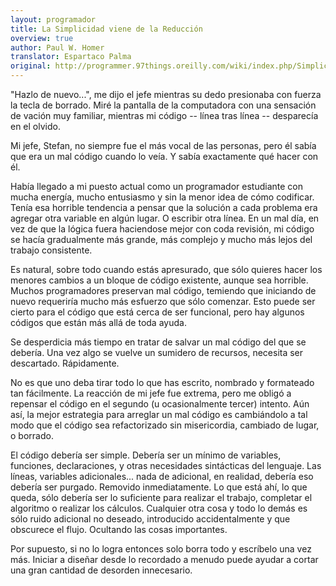 ```yaml
---
layout: programador
title: La Simplicidad viene de la Reducción
overview: true
author: Paul W. Homer
translator: Espartaco Palma
original: http://programmer.97things.oreilly.com/wiki/index.php/Simplicity_Comes_from_Reduction
---
```


"Hazlo de nuevo...", me dijo el jefe mientras su dedo presionaba con
fuerza la tecla de borrado. Miré la pantalla de la computadora con una
sensación de vación muy familiar, mientras mi código -- línea tras línea
-- desparecía en el olvido.

Mi jefe, Stefan, no siempre fue el más vocal de las personas, pero él
sabía que era un mal código cuando lo veía. Y sabía exactamente qué
hacer con él.

Había llegado a mi puesto actual como un programador estudiante con
mucha energía, mucho entusiasmo y sin la menor idea de cómo codificar.
Tenía esa horrible tendencia a pensar que la solución a cada problema
era agregar otra variable en algún lugar. O escribir otra línea. En un
mal día, en vez de que la lógica fuera haciendose mejor con coda
revisión, mi código se hacía gradualmente más grande, más complejo y
mucho más lejos del trabajo consistente.

Es natural, sobre todo cuando estás apresurado, que sólo quieres hacer
los menores cambios a un bloque de código existente, aunque sea
horrible. Muchos programadores preservan mal código, temiendo que
iniciando de nuevo requeriría mucho más esfuerzo que sólo comenzar. Esto
puede ser cierto para el código que está cerca de ser funcional, pero
hay algunos códigos que están más allá de toda ayuda.

Se desperdicia más tiempo en tratar de salvar un mal código del que se
debería. Una vez algo se vuelve un sumidero de recursos, necesita ser
descartado. Rápidamente.

No es que uno deba tirar todo lo que has escrito, nombrado y formateado
tan fácilmente. La reacción de mi jefe fue extrema, pero me obligó a
repensar el código en el segundo (u ocasionalmente tercer) intento. Aún
así, la mejor estrategia para arreglar un mal código es cambiándolo a
tal modo que el código sea refactorizado sin misericordia, cambiado de
lugar, o borrado.

El código debería ser simple. Debería ser un mínimo de variables,
funciones, declaraciones, y otras necesidades sintácticas del lenguaje.
Las líneas, variables adicionales... nada de adicional, en realidad,
debería eso debería ser purgado. Removido inmediatamente. Lo que está
ahí, lo que queda, sólo debería ser lo suficiente para realizar el
trabajo, completar el algoritmo o realizar los cálculos. Cualquier otra
cosa y todo lo demás es sólo ruido adicional no deseado, introducido
accidentalmente y que obscurece el flujo. Ocultando las cosas
importantes.

Por supuesto, si no lo logra entonces solo borra todo y escríbelo una
vez más. Iniciar a diseñar desde lo recordado a menudo puede ayudar a
cortar una gran cantidad de desorden innecesario.

